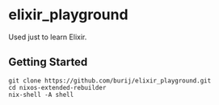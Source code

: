 # elixir_playground
Used just to learn Elixir.

## Getting Started

```
git clone https://github.com/burij/elixir_playground.git
cd nixos-extended-rebuilder
nix-shell -A shell
```
